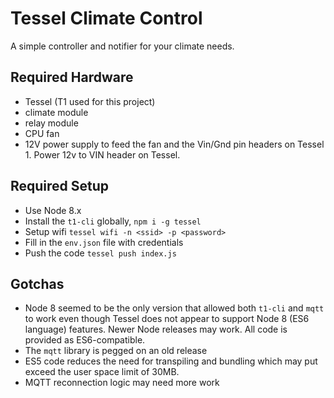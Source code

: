 # Tessel Climate Control

A simple controller and notifier for your climate needs.

## Required Hardware

- Tessel (T1 used for this project)
- climate module
- relay module
- CPU fan
- 12V power supply to feed the fan and the Vin/Gnd pin headers on Tessel 1. Power 12v to VIN header on Tessel.

## Required Setup

- Use Node 8.x
- Install the `t1-cli` globally, `npm i -g tessel`
- Setup wifi `tessel wifi -n <ssid> -p <password>`
- Fill in the `env.json` file with credentials
- Push the code `tessel push index.js`

## Gotchas

- Node 8 seemed to be the only version that allowed both `t1-cli` and `mqtt` to work even though Tessel does not appear to support Node 8 (ES6 language) features. Newer Node releases may work. All code is provided as ES6-compatible.
- The `mqtt` library is pegged on an old release
- ES5 code reduces the need for transpiling and bundling which may put exceed the user space limit of 30MB.
- MQTT reconnection logic may need more work
